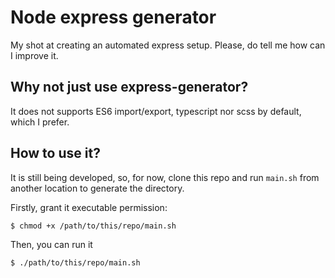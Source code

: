 # Node express generator

My shot at creating an automated express setup. Please, do tell me how can I
improve it.

## Why not just use express-generator?

It does not supports ES6 import/export, typescript nor scss by default, which I
prefer.

## How to use it?

It is still being developed, so, for now, clone this repo and run `main.sh` from
another location to generate the directory.

Firstly, grant it executable permission:

```console
$ chmod +x /path/to/this/repo/main.sh
```

Then, you can run it

```console
$ ./path/to/this/repo/main.sh
```
